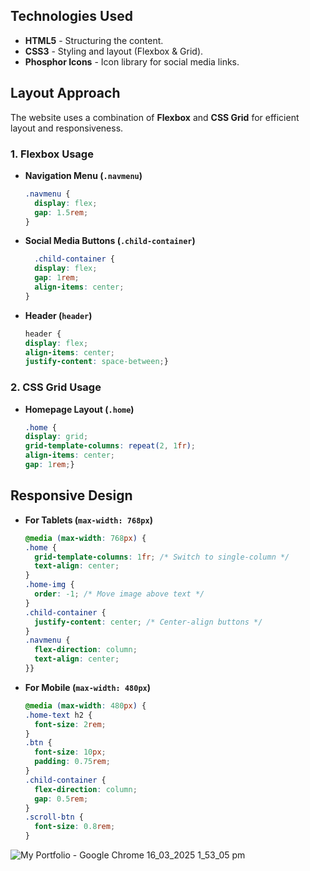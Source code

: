 ## Technologies Used
- **HTML5** - Structuring the content.
- **CSS3** - Styling and layout (Flexbox & Grid).
- **Phosphor Icons** - Icon library for social media links.

## Layout Approach
The website uses a combination of **Flexbox** and **CSS Grid** for efficient layout and responsiveness.

### **1. Flexbox Usage**
- **Navigation Menu (`.navmenu`)**
  ```css
  .navmenu {
    display: flex;
    gap: 1.5rem;
  }
- **Social Media Buttons (`.child-container`)**
  ```css
    .child-container {
    display: flex;
    gap: 1rem;
    align-items: center;
  }
- **Header (`header`)**
  ```css
  header {
  display: flex;
  align-items: center;
  justify-content: space-between;}

### **2. CSS Grid Usage**
- **Homepage Layout  (`.home`)**
  ```css
  .home {
  display: grid;
  grid-template-columns: repeat(2, 1fr);
  align-items: center;
  gap: 1rem;}

## Responsive Design
- **For Tablets (`max-width: 768px`)**
  ```css
  @media (max-width: 768px) {
  .home {
    grid-template-columns: 1fr; /* Switch to single-column */
    text-align: center;
  }
  .home-img {
    order: -1; /* Move image above text */
  }
  .child-container {
    justify-content: center; /* Center-align buttons */
  }
  .navmenu {
    flex-direction: column;
    text-align: center;
  }}

- **For Mobile  (`max-width: 480px`)**
  ```css
  @media (max-width: 480px) {
  .home-text h2 {
    font-size: 2rem;
  }
  .btn {
    font-size: 10px;
    padding: 0.75rem;
  }
  .child-container {
    flex-direction: column;
    gap: 0.5rem;
  }
  .scroll-btn {
    font-size: 0.8rem;
  }


![My Portfolio - Google Chrome 16_03_2025 1_53_05 pm](https://github.com/user-attachments/assets/4f5a8d0d-1859-46b7-af7d-b73d1273dd5d)

